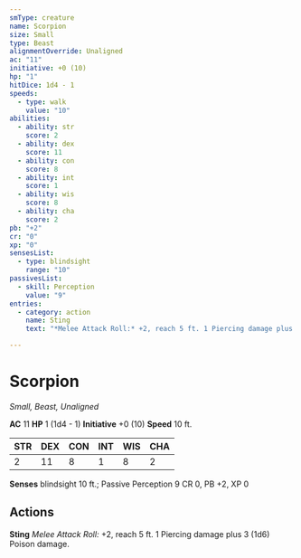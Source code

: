```yaml
---
smType: creature
name: Scorpion
size: Small
type: Beast
alignmentOverride: Unaligned
ac: "11"
initiative: +0 (10)
hp: "1"
hitDice: 1d4 - 1
speeds:
  - type: walk
    value: "10"
abilities:
  - ability: str
    score: 2
  - ability: dex
    score: 11
  - ability: con
    score: 8
  - ability: int
    score: 1
  - ability: wis
    score: 8
  - ability: cha
    score: 2
pb: "+2"
cr: "0"
xp: "0"
sensesList:
  - type: blindsight
    range: "10"
passivesList:
  - skill: Perception
    value: "9"
entries:
  - category: action
    name: Sting
    text: "*Melee Attack Roll:* +2, reach 5 ft. 1 Piercing damage plus 3 (1d6) Poison damage."

---
```


# Scorpion
*Small, Beast, Unaligned*

**AC** 11
**HP** 1 (1d4 - 1)
**Initiative** +0 (10)
**Speed** 10 ft.

| STR | DEX | CON | INT | WIS | CHA |
| --- | --- | --- | --- | --- | --- |
| 2 | 11 | 8 | 1 | 8 | 2 |

**Senses** blindsight 10 ft.; Passive Perception 9
CR 0, PB +2, XP 0

## Actions

**Sting**
*Melee Attack Roll:* +2, reach 5 ft. 1 Piercing damage plus 3 (1d6) Poison damage.
